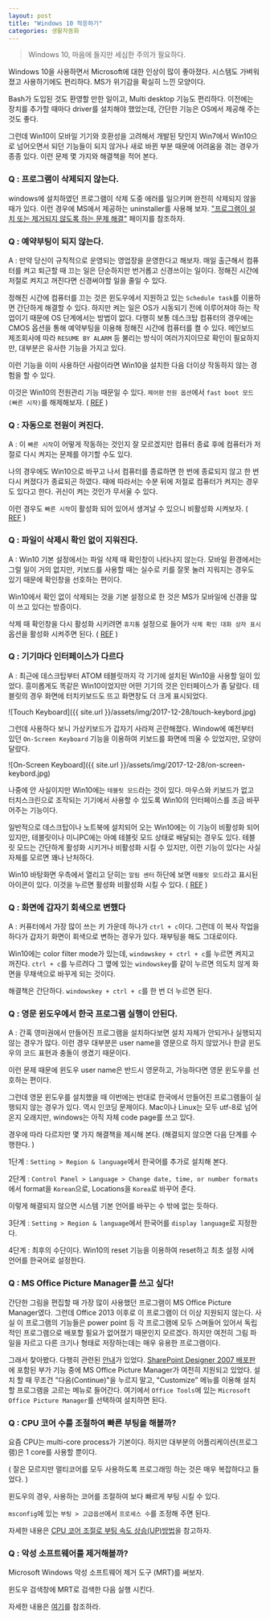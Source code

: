 ```yaml
---
layout: post
title: "Windows 10 적응하기"
categories: 생활자동화
---
```


> Windows 10, 마음에 들지만 세심한 주의가 필요하다.

Windows 10을 사용하면서 Microsoft에 대한 인상이 많이 좋아졌다. 시스템도 가벼워졌고 사용하기에도 편리하다. MS가 위기감을 확실히 느낀 모양이다.

Bash가 도입된 것도 환영할 만한 일이고, Multi desktop 기능도 편리하다. 이전에는 장치를 추가할 때마다 driver를 설치해야 했었는데, 간단한 기능은 OS에서 제공해 주는 것도 좋다.

그런데 Win10이 모바일 기기와 호환성을 고려해서 개발된 탓인지 Win7에서 Win10으로 넘어오면서 되던 기능들이 되지 않거나 새로 바뀐 부분 때문에 어려움을 겪는 경우가 종종 있다. 이런 문제 몇 가지와 해결책을 적어 본다.

### Q : 프로그램이 삭제되지 않는다.

windows에 설치하였던 프로그램이 삭제 도중 에러를 일으키며 완전히 삭제되지 않을 때가 있다. 이런 경우에 MS에서 제공하는 uninstaller를 사용해 보자. ["프로그램이 설치 또는 제거되지 않도록 하는 문제 해결"](https://support.microsoft.com/ko-kr/help/17588/windows-fix-problems-that-block-programs-being-installed-or-removed) 페이지를 참조하자.

### Q : 예약부팅이 되지 않는다.

A : 만약 당신이 규칙적으로 운영되는 영업장을 운영한다고 해보자. 매일 출근해서 컴퓨터를 켜고 퇴근할 때 끄는 일은 단순하지만 번거롭고 신경쓰이는 일이다. 정해진 시간에 저절로 켜지고 꺼진다면 신경써야할 일을 줄일 수 있다.

정해진 시간에 컴퓨터를 끄는 것은 윈도우에서 지원하고 있는 `Schedule task`를 이용하면 간단하게 해결할 수 있다. 하지만 켜는 일은 OS가 시동되기 전에 이루어져야 하는 작업이기 때문에 OS 단계에서는 방법이 없다. 다행히 보통 데스크탑 컴퓨터의 경우에는 CMOS 옵션을 통해 예약부팅을 이용해 정해진 시간에 컴퓨터를 켤 수 있다. 메인보드 제조회사에 따라 `RESUME BY ALARM` 등 불리는 방식이 여러가지이므로 확인이 필요하지만, 대부분은 유사한 기능을 가지고 있다.

이런 기능을 이미 사용하던 사람이라면 Win10을 설치한 다음 더이상 작동하지 않는 경험을 할 수 있다.

이것은 Win10의 전원관리 기능 때문일 수 있다. `제어판` `전원 옵션`에서 `fast boot 모드 (빠른 시작)`를 해제해보자. ( [REF](https://goo.gl/cm3qRg) )

### Q : 자동으로 전원이 켜진다.

A : 이 `빠른 시작`이 어떻게 작동하는 것인지 잘 모르겠지만 컴퓨터 종료 후에 컴퓨터가 저절로 다시 켜지는 문제를 야기할 수도 있다.

나의 경우에도 Win10으로 바꾸고 나서 컴퓨터를 종료하면 한 번에 종료되지 않고 한 번 다시 켜졌다가 종료되곤 하였다. 때에 따라서는 수분 뒤에 저절로 컴퓨터가 켜지는 경우도 있다고 한다. 귀신이 켜는 것인가 무서울 수 있다.

이런 경우도 `빠른 시작`이 활성화 되어 있어서 생겨날 수 있으니 비활성화 시켜보자. ( [REF](https://goo.gl/ZwrVdJ) )

### Q : 파일이 삭제시 확인 없이 지워진다.

A : Win10 기본 설정에서는 파일 삭제 때 확인창이 나타나지 않는다. 모바일 환경에서는 그럴 일이 거의 없지만, 키보드를 사용할 때는 실수로 키를 잘못 눌러 지워지는 경우도 있기 때문에 확인창을 선호하는 편이다.

Win10에서 확인 없이 삭제되는 것을 기본 설정으로 한 것은 MS가 모바일에 신경을 많이 쓰고 있다는 방증이다.

삭제 때 확인창을 다시 활성화 시키려면 `휴지통` 설정으로 들어가 `삭제 확인 대화 상자 표시` 옵션을 활성화 시켜주면 된다. ( [REF](https://goo.gl/ZDbzMb) )

### Q : 기기마다 인터페이스가 다르다

A : 최근에 데스크탑부터 ATOM 테블릿까지 각 기기에 설치된 Win10을 사용할 일이 있었다. 흥미롭게도 똑같은 Win10이었지만 어떤 기기의 것은 인터페이스가 좀 달랐다. 테블릿의 경우 화면에 터치키보드도 뜨고 화면창도 더 크게 표시되었다.

![Touch Keyboard]({{ site.url }}/assets/img/2017-12-28/touch-keybord.jpg)

그런데 사용하다 보니 가상키보드가 갑자기 사라져 곤란해졌다. Window에 예전부터 있던 `On-Screen Keyboard` 기능을 이용하여 키보드를 화면에 띄울 수 있었지만, 모양이 달랐다.

![On-Screen Keyboard]({{ site.url }}/assets/img/2017-12-28/on-screen-keybord.jpg)

나중에 안 사실이지만 Win10에는 `테블릿 모드`라는 것이 있다. 마우스와 키보드가 없고 터치스크린으로 조작되는 기기에서 사용할 수 있도록 Win10의 인터페이스를 조금 바꾸어주는 기능이다.

일반적으로 데스크탑이나 노트북에 설치되어 오는 Win10에는 이 기능이 비활성화 되어 있지만, 테블릿이나 미니PC에는 아예 테블릿 모드 상태로 배달되는 경우도 있다. 테블릿 모드는 간단하게 활성화 시키거나 비활성화 시킬 수 있지만, 이런 기능이 있다는 사실 자체를 모르면 꽤나 난처하다.

Win10 바탕화면 우측에서 열리고 닫히는 `알림 센터` 하단에 보면 `테블릿 모드`라고 표시된 아이콘이 있다. 이것을 누르면 활성화 비활성화 시킬 수 있다. ( [REF](http://chunchu.tistory.com/939) )

### Q : 화면에 갑자기 회색으로 변했다

A : 커퓨터에서 가장 많이 쓰는 키 가운데 하나가 `ctrl + c`이다. 그런데 이 복사 작업을 하다가 갑자기 화면이 회색으로 변하는 경우가 있다. 재부팅을 해도 그대로이다.

Win10에는 color filter mode가 있는데, `windowskey + ctrl + c`를 누르면 켜지고 꺼진다. `ctrl + c`를 누르려다 그 옆에 있는 `windowskey`를 같이 누르면 의도치 않게 화면을 무채색으로 바꾸게 되는 것이다.

해결책은 간단하다. `windowskey + ctrl + c`를 한 번 더 누르면 된다.

### Q : 영문 윈도우에서 한국 프로그램 실행이 안된다.

A : 간혹 영미권에서 만들어진 프로그램을 설치하다보면 설치 자체가 안되거나 실행되지 않는 경우가 많다. 이런 경우 대부분은 user name을 영문으로 하지 않았거나 한글 윈도우의 코드 표현과 충돌이 생겼기 때문이다.

이런 문제 때문에 윈도우 user name은 반드시 영문하고, 가능하다면 영문 윈도우를 선호하는 편이다.

그런데 영문 윈도우를 설치했을 때 이번에는 반대로 한국에서 만들어진 프로그램들이 실행되지 않는 경우가 있다. 역시 인코딩 문제이다. Mac이나 Linux는 모두 utf-8로 넘어온지 오래지만, windows는 아직 자체 code page를 쓰고 있다.

경우에 따라 다르지만 몇 가지 해결책을 제시해 본다. (해결되지 않으면 다음 단계를 수행한다. )

1단계 : `Setting > Region & language`에서 한국어를 추가로 설치해 본다.

2단계 : `Control Panel > Language > Change date, time, or number formats`에서 format을 `Korean`으로, Locations을 `Korea`로 바꾸어 준다.

이렇게 해결되지 않으면 시스템 기본 언어를 바꾸는 수 밖에 없는 듯하다.

3단계 : `Setting > Region & language`에서 한국어를 `display language`로 지정한다.

4단계 : 최후의 수단이다. Win10의 reset 기능을 이용하여 reset하고 최초 설정 시에 언어를 한국어로 설정한다.

### Q : MS Office Picture Manager를 쓰고 싶다!

간단한 그림을 편집할 때 가장 많이 사용했던 프로그램이 MS Office Picture Manager였다. 그런데 Office 2013 이후로 이 프로그램이 더 이상 지원되지 않는다. 사실 이 프로그램의 기능들은 power point 등 각 프로그램에 모두 스며들어 있어서 독립적인 프로그램으로 배포할 필요가 없어졌기 때문인지 모르겠다. 하지만 여전히 그림 파일을 자르고 다른 크기나 형태로 저장하는데는 매우 유용한 프로그램이다.

그래서 찾아봤다. 다행히 관련된 [안내](https://support.office.com/en-us/article/where-is-picture-manager-58837c3e-34db-4904-95e8-4eca7b7c5730)가 있었다. [SharePoint Designer 2007 배포판](https://www.microsoft.com/en-us/download/details.aspx?id=21581)에 포함된 부가 기능 중에 MS Office Picture Manager가 여전히 지원되고 있었다. 설치 할 때 무조건 "다음(Continue)"을 누르지 말고, "Customize" 메뉴를 이용해 설치할 프로그램을 고르는 메뉴로 들어간다. 여기에서 `Office Tools`에 있는 `Microsoft Office Picture Manager`를 선택하여 설치하면 된다.

### Q : CPU 코어 수를 조절하여 빠른 부팅을 해볼까?

요즘 CPU는 multi-core process가 기본이다. 하지만 대부분의 어플리케이션(프로그램)은 1 core를 사용할 뿐이다.

( 잘은 모르지만 멀티코어를 모두 사용하도록 프로그래밍 하는 것은 매우 복잡하다고 들었다. )

윈도우의 경우, 사용하는 코어를 조절하여 보다 빠르게 부팅 시킬 수 있다.

`msconfig`에 있는 `부팅 > 고급옵션`에서 `프로세스 수`를 조정해 주면 된다.

자세한 내용은 [CPU 코어 조절로 부팅 속도 상승(UP)방법](http://cooltime.tistory.com/567)을 참고하자.

### Q : 악성 소프트웨어를 제거해볼까?

Microsoft Windows 악성 소프트웨어 제거 도구 (MRT)를 써보자.

윈도우 검색창에 MRT로 검색한 다음 실행 시킨다.

자세한 내용은 [여기](https://www.youtube.com/watch?v=0E_UR33LP8Y)를 참조하라.
